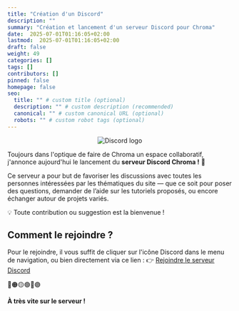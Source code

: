 ```yaml
---
title: "Création d'un Discord"
description: ""
summary: "Création et lancement d'un serveur Discord pour Chroma"
date:  2025-07-01T01:16:05+02:00
lastmod:  2025-07-01T01:16:05+02:00
draft: false
weight: 49
categories: []
tags: []
contributors: []
pinned: false
homepage: false
seo:
  title: "" # custom title (optional)
  description: "" # custom description (recommended)
  canonical: "" # custom canonical URL (optional)
  robots: "" # custom robot tags (optional)
---
```


<p align="center">
    <img src="/chroma/images/discord.jpg" alt="Discord logo" class="w-full h-auto" />
    </br>
</p>

Toujours dans l'optique de faire de Chroma un espace collaboratif, j'annonce aujourd'hui le lancement du **serveur Discord Chroma !** :tada:

Ce serveur a pour but de favoriser les discussions avec toutes les personnes intéressées par les thématiques du site — que ce soit pour poser des questions, demander de l’aide sur les tutoriels proposés, ou encore échanger autour de projets variés.

💡 Toute contribution ou suggestion est la bienvenue !

## Comment le rejoindre ?

Pour le rejoindre, il vous suffit de cliquer sur l'icône Discord dans le menu de navigation, ou bien directement via ce lien :
:point_right: [Rejoindre le serveur Discord](https://discord.gg/CwP7xzzsds)

🔴🟠🟡🟢🔵🟣

**À très vite sur le serveur !**
